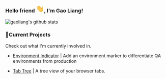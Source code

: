### Hello friend <img src="https://github.com/gaoliang/gaoliang/blob/master/Hi.gif" width="25px">, I'm Gao Liang! 

![gaoliang's github stats](https://github-readme-stats.vercel.app/api?username=gaoliang)

<!--
**gaoliang/gaoliang** is a ✨ _special_ ✨ repository because its `README.md` (this file) appears on your GitHub profile.

Here are some ideas to get you started:

- 🔭 I’m currently working on ...
- 🌱 I’m currently learning ...
- 👯 I’m looking to collaborate on ...
- 🤔 I’m looking for help with ...
- 💬 Ask me about ...
- 📫 How to reach me: ...
- 😄 Pronouns: ...
- ⚡ Fun fact: ...
-->


### 🚧Current Projects

Check out what I'm currently involved in.

- [Environment Indicator](https://github.com/gaoliang/env-indicator) | Add an environment marker to differentiate QA environments from production

- [Tab Tree](https://github.com/gaoliang/tab-tree) | A tree view of your browser tabs.
